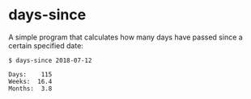 # days-since

A simple program that calculates how many days have passed since a
certain specified date:

```
$ days-since 2018-07-12

Days:    115
Weeks:  16.4
Months:  3.8
```
